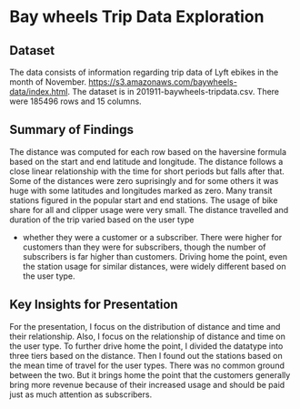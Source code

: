 # Bay wheels Trip Data Exploration

## Dataset

The data consists of information regarding trip data of Lyft ebikes in the month
of November. https://s3.amazonaws.com/baywheels-data/index.html. The dataset is 
in 201911-baywheels-tripdata.csv. There were 185496 rows and 15 columns.


## Summary of Findings
The distance was computed for each row based on the haversine formula based on
the start and end latitude and longitude. The distance follows a close linear 
relationship with the time for short periods but falls after that.
Some of the distances were zero suprisingly and for some others it was huge 
with some latitudes and longitudes marked as zero.
Many transit stations figured in the popular start and end stations.
The usage of bike share for all and clipper usage were very small.
The distance travelled and duration of the trip varied based on the user type
- whether they were a customer or a subscriber. There were higher for customers
than they were for subscribers, though the number of subscribers is far higher 
than customers.
Driving home the point, even the station usage for similar distances, were widely
different based on the user type.


## Key Insights for Presentation

For the presentation, I focus on the distribution of distance and time and their
relationship. Also, I focus on the relationship of distance and time on the user 
type. To further drive home the point, I divided the datatype into three tiers 
based on the distance. Then I found out the stations based on the mean time of
travel for the user types. There was no common ground between the two.
But it brings home the point that the customers generally bring more revenue 
because of their increased usage and should be paid just as much attention as
subscribers.
